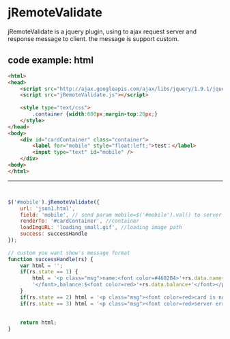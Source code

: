 jRemoteValidate
===============

jRemoteValidate is a jquery plugin, using to ajax request server and response message to client. the message is support custom.



code example:
  html  
-------
```html
<html>
<head>
	<script src="http://ajax.googleapis.com/ajax/libs/jquery/1.9.1/jquery.min.js"></script>
	<script src="jRemoteValidate.js"></script>
	
	<style type="text/css">
		.container {width:600px;margin-top:20px;}
	</style>
</head>
<body>
	<div id="cardContainer" class="container">
		<label for="mobile" style="float:left;">test：</label>
		<input type="text" id="mobile" />
	</div>
<body>
</html>
```

-------
```javascript


$('#mobile').jRemoteValidate({
    url: 'json1.html',
    field: 'mobile', // send param mobile=$('#mobile').val() to server
    renderTo: '#cardContainer', //container
    loadImgURL: 'loading_small.gif', //loading image path
    success: successHandle
});
	
// custom you want show's message format
function successHandle(rs) {
	var html = '';
	if(rs.state == 1) {
		html = '<p class="msg">name:<font color=#4682B4>'+rs.data.name+
		'</font>,balance:$<font color=red>'+rs.data.balance+'</font></p>';
	}
	if(rs.state == 2) html = '<p class="msg"><font color=red>card is not exists!</font></p>';
	if(rs.state == 3) html = '<p class="msg"><font color=red>server error! </font></p>';
	
	
	return html;
}

```
